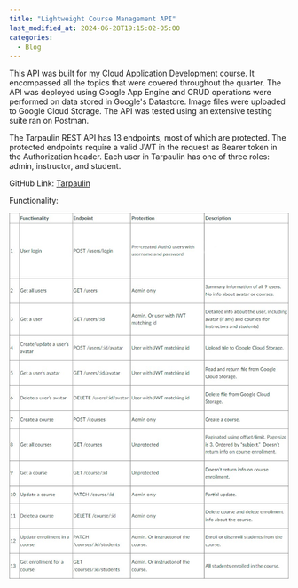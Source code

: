 ```yaml
---
title: "Lightweight Course Management API"
last_modified_at: 2024-06-28T19:15:02-05:00
categories:
  - Blog
---
```

This API was built for my Cloud Application Development course. It encompassed all the topics that were covered throughout the quarter.
The API was deployed using Google App Engine and CRUD operations were performed on data stored in Google's Datastore. Image files were uploaded to Google Cloud Storage.
The API was tested using an extensive testing suite ran on Postman.

The Tarpaulin REST API has 13 endpoints, most of which are protected. 
The protected endpoints require a valid JWT in the request as Bearer token in the Authorization header. Each user in Tarpaulin has one of three roles: admin, instructor, and student.

GitHub Link: [Tarpaulin](https://github.com/slv87645/Lightweight-Course-Management-API)

Functionality:


![routes](/assets/images/TpRoutes.jpg)

